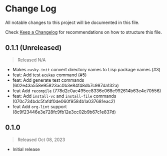 # Change Log

All notable changes to this project will be documented in this file.

Check [Keep a Changelog](http://keepachangelog.com/) for recommendations on how to structure this file.

## 0.1.1 (Unreleased)
> Released N/A

* Makes `easky-init` convert directory names to Lisp package names (#3)
* feat: Add test `ecukes` command (#5)
* feat: Add generate test commands (602e43a558e95823ac0b3e84f48db7c987da132a)
* feat Add `recompile` (778d2c0ac495ec8336e068e992614b63e4e70556)
* feat: Add `install-vc` and `install-file` commands (070c734bdc5fafdf0de060f9584b1a037681eac2)
* feat Add `org-lint` support (8c9f23446e3e728fc9fb12e3cc02b9b67c1e837d)

## 0.1.0
> Released Oct 08, 2023

* Initial release
